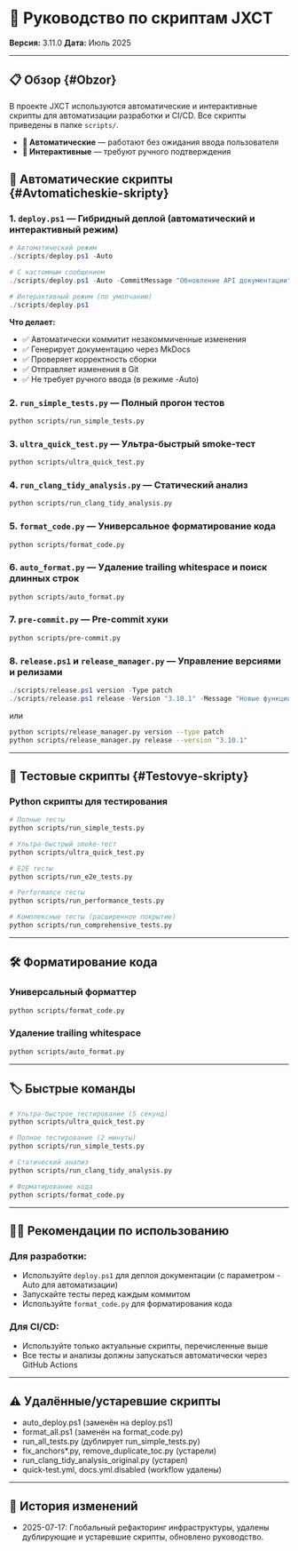 # 🚀 Руководство по скриптам JXCT

**Версия:** 3.11.0
**Дата:** Июль 2025

---

## 📋 Обзор {#Obzor}

В проекте JXCT используются автоматические и интерактивные скрипты для автоматизации разработки и CI/CD. Все скрипты приведены в папке `scripts/`.

- **🔄 Автоматические** — работают без ожидания ввода пользователя
- **💬 Интерактивные** — требуют ручного подтверждения

## 🔄 Автоматические скрипты {#Avtomaticheskie-skripty}

### 1. `deploy.ps1` — Гибридный деплой (автоматический и интерактивный режим)

```powershell
# Автоматический режим
./scripts/deploy.ps1 -Auto

# С кастомным сообщением
./scripts/deploy.ps1 -Auto -CommitMessage "Обновление API документации"

# Интерактивный режим (по умолчанию)
./scripts/deploy.ps1
```

**Что делает:**
- ✅ Автоматически коммитит незакоммиченные изменения
- ✅ Генерирует документацию через MkDocs
- ✅ Проверяет корректность сборки
- ✅ Отправляет изменения в Git
- ✅ Не требует ручного ввода (в режиме -Auto)

### 2. `run_simple_tests.py` — Полный прогон тестов
```bash
python scripts/run_simple_tests.py
```

### 3. `ultra_quick_test.py` — Ультра-быстрый smoke-тест
```bash
python scripts/ultra_quick_test.py
```

### 4. `run_clang_tidy_analysis.py` — Статический анализ
```bash
python scripts/run_clang_tidy_analysis.py
```

### 5. `format_code.py` — Универсальное форматирование кода
```bash
python scripts/format_code.py
```

### 6. `auto_format.py` — Удаление trailing whitespace и поиск длинных строк
```bash
python scripts/auto_format.py
```

### 7. `pre-commit.py` — Pre-commit хуки
```bash
python scripts/pre-commit.py
```

### 8. `release.ps1` и `release_manager.py` — Управление версиями и релизами
```powershell
./scripts/release.ps1 version -Type patch
./scripts/release.ps1 release -Version "3.10.1" -Message "Новые функции"
```
или
```bash
python scripts/release_manager.py version --type patch
python scripts/release_manager.py release --version "3.10.1"
```

---

## 🧪 Тестовые скрипты {#Testovye-skripty}

### Python скрипты для тестирования
```bash
# Полные тесты
python scripts/run_simple_tests.py

# Ультра-быстрый smoke-тест
python scripts/ultra_quick_test.py

# E2E тесты
python scripts/run_e2e_tests.py

# Performance тесты
python scripts/run_performance_tests.py

# Комплексные тесты (расширенное покрытие)
python scripts/run_comprehensive_tests.py
```

---

## 🛠️ Форматирование кода

### Универсальный форматтер
```bash
python scripts/format_code.py
```

### Удаление trailing whitespace
```bash
python scripts/auto_format.py
```

---

## 🏷️ Быстрые команды

```bash
# Ультра-быстрое тестирование (5 секунд)
python scripts/ultra_quick_test.py

# Полное тестирование (2 минуты)
python scripts/run_simple_tests.py

# Статический анализ
python scripts/run_clang_tidy_analysis.py

# Форматирование кода
python scripts/format_code.py
```

---

## 🧑‍💻 Рекомендации по использованию

### Для разработки:
- Используйте `deploy.ps1` для деплоя документации (с параметром -Auto для автоматизации)
- Запускайте тесты перед каждым коммитом
- Используйте `format_code.py` для форматирования кода

### Для CI/CD:
- Используйте только актуальные скрипты, перечисленные выше
- Все тесты и анализы должны запускаться автоматически через GitHub Actions

---

## ⚠️ Удалённые/устаревшие скрипты
- auto_deploy.ps1 (заменён на deploy.ps1)
- format_all.ps1 (заменён на format_code.py)
- run_all_tests.py (дублирует run_simple_tests.py)
- fix_anchors*.py, remove_duplicate_toc.py (устарели)
- run_clang_tidy_analysis_original.py (устарел)
- quick-test.yml, docs.yml.disabled (workflow удалены)

---

## 📝 История изменений
- 2025-07-17: Глобальный рефакторинг инфраструктуры, удалены дублирующие и устаревшие скрипты, обновлено руководство.
